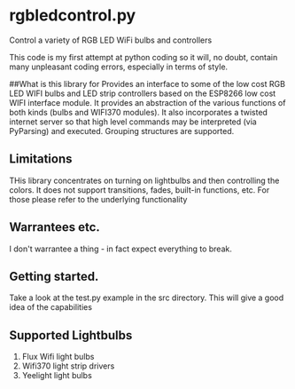 # rgbledcontrol.py
Control a variety of RGB LED WiFi bulbs and controllers

This code is my first attempt at python coding so it will, no doubt, 
contain many unpleasant coding errors, especially in terms of style.

##What is this library for
Provides an interface to some of the low cost RGB LED WIFI bulbs and
LED strip controllers based on the ESP8266 low cost WIFI interface
module.   It provides an abstraction of the various functions of both 
kinds (bulbs and WIFI370 modules).   It also incorporates a twisted
internet server so that high level commands may be interpreted (via
PyParsing) and executed.   Grouping structures are supported.

## Limitations
THis library concentrates on turning on lightbulbs and then controlling the 
colors.   It does not support transitions, fades, built-in functions, etc.   For those
please refer to the underlying functionality

## Warrantees etc.
I don't warrantee a thing - in fact expect everything to break.

## Getting started.
Take a look at the test.py example in the src directory.   This will give
a good idea of the capabilities

## Supported Lightbulbs

1.  Flux Wifi light bulbs
2.  Wifi370 light strip drivers
3.  Yeelight light bulbs


